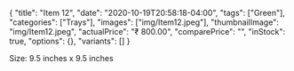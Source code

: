 {
    "title": "Item 12",
    "date": "2020-10-19T20:58:18-04:00",
    "tags": ["Green"],
    "categories": ["Trays"],
    "images": ["img/Item12.jpeg"],
    "thumbnailImage": "img/Item12.jpeg",
    "actualPrice": "₹ 800.00",
    "comparePrice": "",
    "inStock": true,
    "options": {},
    "variants": []
}

Size: 9.5 inches x 9.5 inches